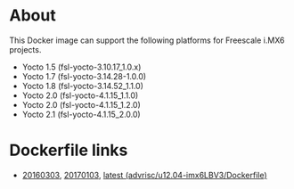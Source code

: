 # About
This Docker image can support the following platforms for Freescale i.MX6 projects.

- Yocto 1.5 (fsl-yocto-3.10.17_1.0.x)
- Yocto 1.7 (fsl-yocto-3.14.28-1.0.0)
- Yocto 1.8 (fsl-yocto-3.14.52_1.1.0)
- Yocto 2.0 (fsl-yocto-4.1.15_1.1.0)
- Yocto 2.0 (fsl-yocto-4.1.15_1.2.0)
- Yocto 2.1 (fsl-yocto-4.1.15_2.0.0)

# Dockerfile links
- [20160303](https://github.com/ADVANTECH-Corp/docker-images/blob/20160303/advrisc/u12.04-imx6LBV3/Dockerfile), [20170103](https://github.com/ADVANTECH-Corp/docker-images/blob/20170103/advrisc/u12.04-imx6LBV3/Dockerfile), [latest (advrisc/u12.04-imx6LBV3/Dockerfile)](https://github.com/ADVANTECH-Corp/docker-images/blob/u12.04-imx6LBV3/advrisc/u12.04-imx6LBV3/Dockerfile)
